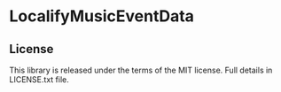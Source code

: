 # LocalifyMusicEventData


## License
This library is released under the terms of the MIT license. Full details in LICENSE.txt file.
